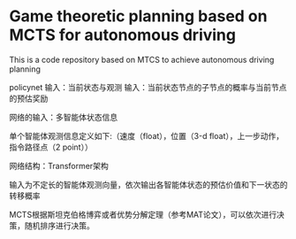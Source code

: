 # Game theoretic planning based on MCTS for autonomous driving

This is a code repository based on MTCS to achieve autonomous driving planning

policynet
输入：当前状态与观测
输入：当前状态节点的子节点的概率与当前节点的预估奖励





网络的输入：多智能体状态信息

单个智能体观测信息定义如下:（速度（float），位置（3-d float），上一步动作，指令路径点（2 point））



网络结构：Transformer架构

输入为不定长的智能体观测向量，依次输出各智能体状态的预估价值和下一状态的转移概率



MCTS根据斯坦克伯格博弈或者优势分解定理（参考MAT论文），可以依次进行决策，随机排序进行决策。



